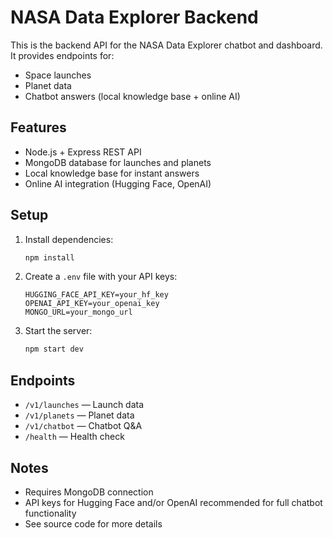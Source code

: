 # NASA Data Explorer Backend

This is the backend API for the NASA Data Explorer chatbot and dashboard. It provides endpoints for:
- Space launches
- Planet data
- Chatbot answers (local knowledge base + online AI)

## Features
- Node.js + Express REST API
- MongoDB database for launches and planets
- Local knowledge base for instant answers
- Online AI integration (Hugging Face, OpenAI)

## Setup
1. Install dependencies:
   ```bash
   npm install
   ```
2. Create a `.env` file with your API keys:
   ```env
   HUGGING_FACE_API_KEY=your_hf_key
   OPENAI_API_KEY=your_openai_key
   MONGO_URL=your_mongo_url
   ```
3. Start the server:
   ```bash
   npm start dev
   ```

## Endpoints
- `/v1/launches` — Launch data
- `/v1/planets` — Planet data
- `/v1/chatbot` — Chatbot Q&A
- `/health` — Health check

## Notes
- Requires MongoDB connection
- API keys for Hugging Face and/or OpenAI recommended for full chatbot functionality
- See source code for more details
